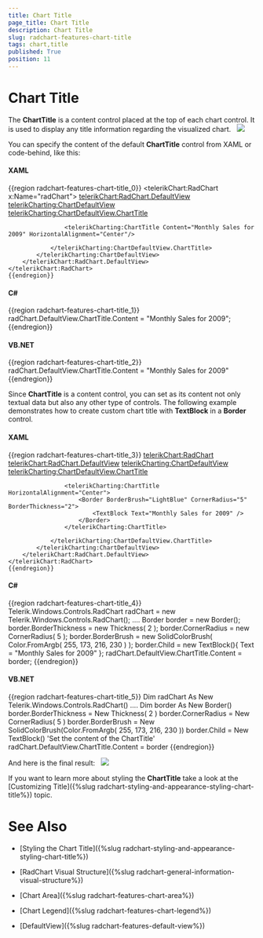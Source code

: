 ```yaml
---
title: Chart Title
page_title: Chart Title
description: Chart Title
slug: radchart-features-chart-title
tags: chart,title
published: True
position: 11
---
```


# Chart Title

The __ChartTitle__ is a content control placed at the top of each chart control. It is used to display any title information regarding the visualized chart.
 
![](images/RadChart_Features_ChartTitle_01.png)

You can specify the content of the default __ChartTitle__ control from XAML or code-behind, like this:

#### __XAML__

{{region radchart-features-chart-title_0}}
	<telerikChart:RadChart x:Name="radChart">
	    <telerikChart:RadChart.DefaultView>
	        <telerikCharting:ChartDefaultView>
	            <telerikCharting:ChartDefaultView.ChartTitle>

	                <telerikCharting:ChartTitle Content="Monthly Sales for 2009" HorizontalAlignment="Center"/>

	            </telerikCharting:ChartDefaultView.ChartTitle>
	        </telerikCharting:ChartDefaultView>
	    </telerikChart:RadChart.DefaultView>
	</telerikChart:RadChart>
	{{endregion}}

#### __C#__

{{region radchart-features-chart-title_1}}
	radChart.DefaultView.ChartTitle.Content = "Monthly Sales for 2009";
	{{endregion}}

#### __VB.NET__

{{region radchart-features-chart-title_2}}
	radChart.DefaultView.ChartTitle.Content = "Monthly Sales for 2009"
	{{endregion}}

Since __ChartTitle__ is a content control, you can set as its content not only textual data but also any other type of controls. The following example demonstrates how to create custom chart title with __TextBlock__ in a __Border__ control.

#### __XAML__

{{region radchart-features-chart-title_3}}
	<telerikChart:RadChart>
	    <telerikChart:RadChart.DefaultView>
	        <telerikCharting:ChartDefaultView>
	            <telerikCharting:ChartDefaultView.ChartTitle>

	                <telerikCharting:ChartTitle HorizontalAlignment="Center">
	                    <Border BorderBrush="LightBlue" CornerRadius="5" BorderThickness="2">
	                        <TextBlock Text="Monthly Sales for 2009" />
	                    </Border>
	                </telerikCharting:ChartTitle>

	            </telerikCharting:ChartDefaultView.ChartTitle>
	        </telerikCharting:ChartDefaultView>
	    </telerikChart:RadChart.DefaultView>
	</telerikChart:RadChart>
	{{endregion}}

#### __C#__

{{region radchart-features-chart-title_4}}
	Telerik.Windows.Controls.RadChart radChart = new Telerik.Windows.Controls.RadChart();
	....
	Border border = new Border();
	border.BorderThickness = new Thickness( 2 );
	border.CornerRadius = new CornerRadius( 5 );
	border.BorderBrush = new SolidColorBrush( Color.FromArgb( 255, 173, 216, 230 ) );
	border.Child = new TextBlock(){ Text = "Monthly Sales for 2009" };
	radChart.DefaultView.ChartTitle.Content = border;
	{{endregion}}

#### __VB.NET__

{{region radchart-features-chart-title_5}}
	Dim radChart As New Telerik.Windows.Controls.RadChart()
	....
	Dim border As New Border()
	border.BorderThickness = New Thickness( 2 )
	border.CornerRadius = New CornerRadius( 5 )
	border.BorderBrush = New SolidColorBrush(Color.FromArgb( 255, 173, 216, 230 ))
	border.Child = New TextBlock()
	'Set the content of the ChartTitle'
	radChart.DefaultView.ChartTitle.Content = border
	{{endregion}}



And here is the final result:
 
![](images/RadChart_Features_ChartTitle_02.png)

If you want to learn more about styling the __ChartTitle__ take a look at the [Customizing Title]({%slug radchart-styling-and-appearance-styling-chart-title%}) topic.

# See Also

 * [Styling the Chart Title]({%slug radchart-styling-and-appearance-styling-chart-title%})

 * [RadChart Visual Structure]({%slug radchart-general-information-visual-structure%})

 * [Chart Area]({%slug radchart-features-chart-area%})

 * [Chart Legend]({%slug radchart-features-chart-legend%})

 * [DefaultView]({%slug radchart-features-default-view%})
